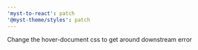 ```yaml
---
'myst-to-react': patch
'@myst-theme/styles': patch
---
```


Change the hover-document css to get around downstream error
